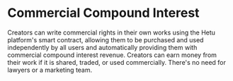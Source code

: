 # Commercial Compound Interest

Creators can write commercial rights in their own works using the Hetu platform's smart contract, allowing them to be purchased and used independently by all users and automatically providing them with commercial compound interest revenue. Creators can earn money from their work if it is shared, traded, or used commercially. There's no need for lawyers or a marketing team.
